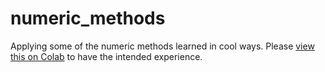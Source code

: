 # numeric_methods
Applying some of the numeric methods learned in cool ways. Please [view this on Colab](https://colab.research.google.com/github/Vernalhav/numeric_methods/blob/master/numerico_aplicacoes.ipynb) to have the intended experience.
